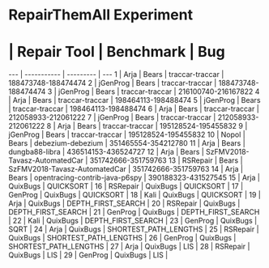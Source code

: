# RepairThemAll Experiment

  #  | Repair Tool | Benchmark | Bug
 --- | ----------- | --------- | ---
   1 | Arja        | Bears     | traccar-traccar | 188473748-188474474
   2 | jGenProg    | Bears     | traccar-traccar | 188473748-188474474
   3 | jGenProg    | Bears     | traccar-traccar | 216100740-216167822
   4 | Arja        | Bears     | traccar-traccar | 198464113-198488474
   5 | jGenProg    | Bears     | traccar-traccar | 198464113-198488474
   6 | Arja        | Bears     | traccar-traccar | 212058933-212061222
   7 | jGenProg    | Bears     | traccar-traccar | 212058933-212061222
   8 | Arja        | Bears     | traccar-traccar | 195128524-195455832
   9 | jGenProg    | Bears     | traccar-traccar | 195128524-195455832
  10 | Nopol       | Bears     | debezium-debezium | 351465554-354212780
  11 | Arja        | Bears     | dungba88-libra | 436514153-436524727
  12 | Arja        | Bears     | SzFMV2018-Tavasz-AutomatedCar | 351742666-351759763
  13 | RSRepair    | Bears     | SzFMV2018-Tavasz-AutomatedCar | 351742666-351759763
  14 | Arja        | Bears     | opentracing-contrib-java-p6spy | 390188323-431527545
  15 | Arja        | QuixBugs  | QUICKSORT |
  16 | RSRepair    | QuixBugs  | QUICKSORT |
  17 | GenProg     | QuixBugs  | QUICKSORT |
  18 | Kali        | QuixBugs  | QUICKSORT |
  19 | Arja        | QuixBugs  | DEPTH_FIRST_SEARCH |
  20 | RSRepair    | QuixBugs  | DEPTH_FIRST_SEARCH |
  21 | GenProg     | QuixBugs  | DEPTH_FIRST_SEARCH |
  22 | Kali        | QuixBugs  | DEPTH_FIRST_SEARCH |
  23 | GenProg     | QuixBugs  | SQRT |
  24 | Arja        | QuixBugs  | SHORTEST_PATH_LENGTHS |
  25 | RSRepair    | QuixBugs  | SHORTEST_PATH_LENGTHS |
  26 | GenProg     | QuixBugs  | SHORTEST_PATH_LENGTHS |
  27 | Arja        | QuixBugs  | LIS  |
  28 | RSRepair    | QuixBugs  | LIS  |
  29 | GenProg     | QuixBugs  | LIS  |